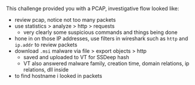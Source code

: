 This challenge provided you with a PCAP, investigative flow looked like:
- review pcap, notice not too many packets
- use statistics > analyze > http > requests
	- very clearly some suspicious commands and things being done
- hone in on those IP addresses, use filters in wireshark such as `http` and `ip.addr` to review packets
- download `.msi` malware via file > export objects > http
	- saved and uploaded to VT for SSDeep hash
	- VT also answered malware family, creation time, domain relations, ip relations, dll inside
- to find hostname i looked in packets 